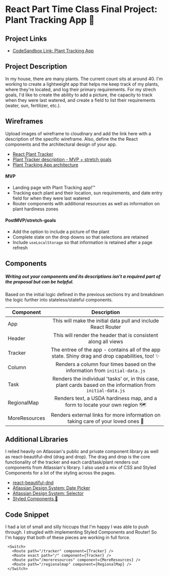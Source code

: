 # React Part Time Class Final Project: Plant Tracking App 🌱

## Project Links

- [CodeSandbox Link: Plant Tracking App](https://codesandbox.io/s/plant-tracking-app-final-liuig)

## Project Description

In my house, there are many plants. The current count sits at around 40. I'm working to create a lightweight app that helps me keep track of my plants, where they're located, and log their primary requirements. For my strech goals, I'd like to create the ability to add a picture, the capacity to track when they were last watered, and create a field to list their requirements (water, sun, fertilizer, etc.).


## Wireframes

Upload images of wireframe to cloudinary and add the link here with a description of the specific wireframe. Also, define the the React components and the architectural design of your app.

- [React Plant Tracker](https://res.cloudinary.com/dwsmrfioc/image/upload/v1631575061/Scratchpad_ulsm6c.jpg)
- [Plant Tracker description - MVP + stretch goals](https://res.cloudinary.com/dwsmrfioc/image/upload/v1631575069/Scratchpad_irvkki.jpg)
- [Plant Tracking App architecture](https://docs.google.com/drawings/d/19mx3zz2GPdZG72H-8I7oiO8FoaygPNBMJL7sBsnZXfU/edit?usp=sharing)

#### MVP 
- Landing page with Plant Tracking app!™️
- Tracking each plant and their location, sun requirements, and date entry field for when they were last watered
- Router components with additional resources as well as information on plant hardiness zones

#### PostMVP/stretch-goals

- Add the option to include a picture of the plant
- Complete state on the drop downs so that selections are retained
- Include ```useLocalStorage``` so that information is retained after a page refresh

## Components
##### Writing out your components and its descriptions isn't a required part of the proposal but can be helpful.

Based on the initial logic defined in the previous sections try and breakdown the logic further into stateless/stateful components. 

| Component | Description | 
| --- | :---: |  
| App | This will make the initial data pull and include React Router| 
| Header | This will render the header that is consistent along all views | 
| Tracker | The entree of the app - contains all of the app state. Shiny drag and drop capabilities, too! ✨ |
| Column | Renders a column four times based on the information from ```initial-data.js```|
| Task | Renders the individual 'tasks' or, in this case, plant cards based on the information from ```initial-data.js```|
| RegionalMap | Renders text, a USDA hardiness map, and a form to locate your own region 🗺️|
| MoreResources | Renders external links for more information on taking care of your loved ones 🌱|



## Additional Libraries

I relied heavily on Atlassian's public and private component library as well as react-beautiful-dnd (drag and drop). The drag and drop is the core functionality of the tracker and each card/task/plant renders out components from Atlassian's library. I also used a mix of CSS and Styled Components for a lot of the styling across the pages.

- [react-beautiful-dnd](https://github.com/atlassian/react-beautiful-dnd)
- [Atlassian Design System: Date Picker](https://atlassian.design/components/datetime-picker/date-picker/examples)
- [Atlassian Design System: Selector](https://atlassian.design/components/select/examples)
- [Styled Components 💅](https://styled-components.com/)


## Code Snippet

I had a lot of small and silly hiccups that I'm happy I was able to push through. I strugled with implementing Styled Components and Router! So I'm happy that both of these pieces are working in full force. 

```
 <Switch>
   <Route path="/tracker" component={Tracker} />
   <Route exact path="/" component={Tracker} />
   <Route path="/moreresources" component={MoreResources} />
   <Route path="/regionalmap" component={RegionalMap} />
 </Switch>
```
